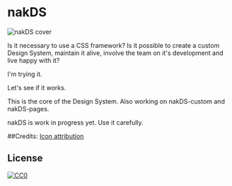 # nakDS
![nakDS cover](https://raw.githubusercontent.com/nabaroa/nakds-pages/master/docs/assets/cover.png)

Is it necessary to use a CSS framework? Is it possible to create a custom Design System, maintain it alive, involve the team on it's development and live happy with it?

I'm trying it.

Let's see if it works.

This is the core of the Design System. Also working on nakDS-custom and nakDS-pages.

nakDS is work in progress yet. Use it carefully.


##Credits:
[Icon attribution](https://thenounproject.com/search/?q=connect&i=139022)

## License
[![CC0](http://mirrors.creativecommons.org/presskit/buttons/88x31/svg/cc-zero.svg)](https://creativecommons.org/publicdomain/zero/1.0/)
